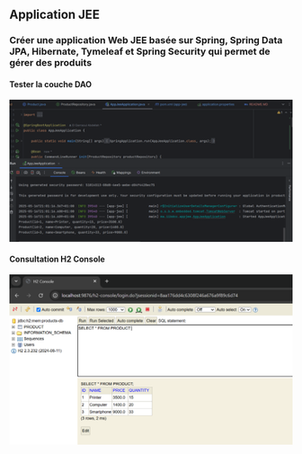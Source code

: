 <h2>Application JEE</h2>
<h3>Créer une application Web JEE basée sur Spring, Spring Data JPA, Hibernate, Tymeleaf et Spring Security qui permet de gérer des produits</h3>
<h4>Tester la couche DAO</h4>
<img src="./img/testCoucheDAO.png">

<h4>Consultation H2 Console</h4>
<img src="./img/H2Console.png">